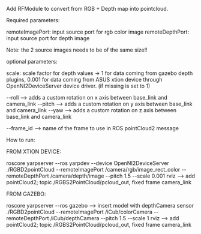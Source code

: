 Add RFModule to convert from RGB + Depth map into pointcloud.

Required parameters:

remoteImagePort: input source port for rgb color image
remoteDepthPort: input source port for depth image

Note: the 2 source images needs to be of the same size!!

optional parameters:

scale: scale factor for depth values -> 1 for data coming from gazebo depth plugins, 0.001 for data coming from ASUS xtion device  through OpenNI2DeviceServer device driver. (if missing is set to 1)

--roll   --> adds a custom rotation on x axis between base_link and camera_link
--pitch  --> adds a custom rotation on y axis between base_link and camera_link
--yaw    --> adds a custom rotation on z axis between base_link and camera_link

--frame_id --> name of the frame to use in ROS pointCloud2 message


How to run:

FROM XTION DEVICE:

roscore
yarpserver --ros
yarpdev --device OpenNI2DeviceServer
./RGBD2pointCloud --remoteImagePort /camera/rgb/image_rect_color  --remoteDepthPort /camera/depth/image --pitch 1.5 --scale 0.001
rviz  --> add pointCloud2; topic /RGBS2PointCloud/pcloud_out, fixed frame camera_link

FROM GAZEBO:

roscore
yarpserver --ros
gazebo  --> insert model with depthCamera sensor
./RGBD2pointCloud  --remoteImagePort /iCub/colorCamera  --remoteDepthPort /iCub/depthCamera --pitch 1.5 --scale 1
rviz  --> add pointCloud2; topic /RGBS2PointCloud/pcloud_out, fixed frame camera_link


